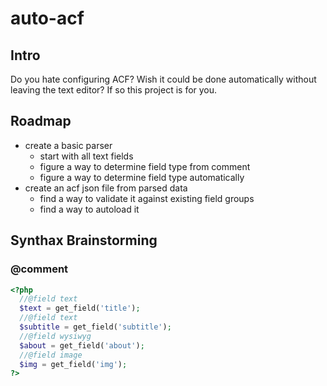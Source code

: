 # auto-acf
## Intro
Do you hate configuring ACF? Wish it could be done automatically without leaving the text editor? If so this project is for you.

## Roadmap
  - create a basic parser
    - start with all text fields
    - figure a way to determine field type from comment
    - figure a way to determine field type automatically
  - create an acf json file from parsed data
    - find a way to validate it against existing field groups
    - find a way to autoload it

## Synthax Brainstorming

### @comment
```php
<?php
  //@field text
  $text = get_field('title');
  //@field text
  $subtitle = get_field('subtitle');
  //@field wysiwyg
  $about = get_field('about');
  //@field image
  $img = get_field('img');
?>
```
